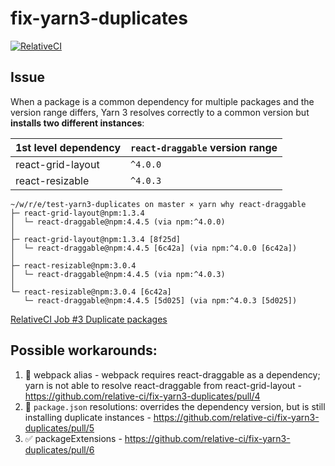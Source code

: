 # fix-yarn3-duplicates

[![RelativeCI](https://badges.relative-ci.com/badges/5b2qrnSObnR0UgiYOlbW?branch=master)](https://app.relative-ci.com/projects/5b2qrnSObnR0UgiYOlbW)

## Issue 

When a package is a common dependency for multiple packages and the version range differs, Yarn 3 resolves correctly to a common version but **installs two different instances**:


| 1st level dependency | `react-draggable` version range |
|---|---|
| react-grid-layout | `^4.0.0` |
| react-resizable | `^4.0.3` |


```shell
~/w/r/e/test-yarn3-duplicates on master ⨯ yarn why react-draggable
├─ react-grid-layout@npm:1.3.4
│  └─ react-draggable@npm:4.4.5 (via npm:^4.0.0)
│
├─ react-grid-layout@npm:1.3.4 [8f25d]
│  └─ react-draggable@npm:4.4.5 [6c42a] (via npm:^4.0.0 [6c42a])
│
├─ react-resizable@npm:3.0.4
│  └─ react-draggable@npm:4.4.5 (via npm:^4.0.3)
│
└─ react-resizable@npm:3.0.4 [6c42a]
   └─ react-draggable@npm:4.4.5 [5d025] (via npm:^4.0.3 [5d025])
```

[RelativeCI Job #3 Duplicate packages](https://app.relative-ci.com/projects/5b2qrnSObnR0UgiYOlbW/jobs/3-And9ZTonT1ySvLLaN4mZ/packages?bp=%7B%22filters%22%3A%7B%22duplicate%22%3Atrue%7D%7D)


## Possible workarounds:

1. :no_entry_sign: webpack alias - webpack requires react-draggable as a dependency; yarn is not able to resolve react-draggable from react-grid-layout - https://github.com/relative-ci/fix-yarn3-duplicates/pull/4
2. :no_entry_sign: `package.json` resolutions: overrides the dependency version, but is still installing duplicate instances - https://github.com/relative-ci/fix-yarn3-duplicates/pull/5
3. :white_check_mark: packageExtensions - https://github.com/relative-ci/fix-yarn3-duplicates/pull/6
